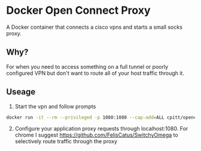 # Docker Open Connect Proxy

A Docker container that connects a cisco vpns and starts a small socks proxy.

## Why?

For when you need to access something on a full tunnel or poorly configured VPN but
don't want to route all of your host traffic through it.

## Useage

1. Start the vpn and follow prompts

```sh
docker run -it --rm --privileged -p 1080:1080 --cap-add=ALL cpitt/openconnect-proxy <VPN_URL> <OPENCONNECT_OPTION>
```

2.  Configure your application proxy requests through localhost:1080. For
    chrome I suggest https://github.com/FelisCatus/SwitchyOmega to selectively route traffic through the proxy

